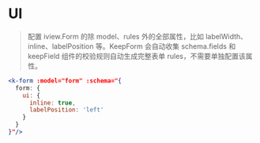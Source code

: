 # UI

> 配置 iview.Form 的除 model、rules 外的全部属性，比如 labelWidth、inline、labelPosition 等。KeepForm 会自动收集 schema.fields 和 keepField 组件的校验规则自动生成完整表单 rules，不需要单独配置该属性。


```jsx
<k-form :model="form" :schema="{
  form: {
    ui: {
      inline: true,
      labelPosition: 'left'
    }
  }
}"/>
```